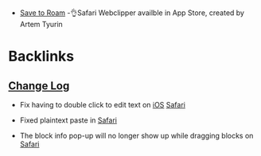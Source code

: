 - [Save to Roam](https://apps.apple.com/us/app/save-to-roam/id1578763303) -👌Safari Webclipper availble in App Store, created by Artem Tyurin

# Backlinks
## [Change Log](<Change Log.md>)
- Fix having to double click to edit text on [iOS](<iOS.md>) [Safari](<Safari.md>)

- Fixed plaintext paste in [Safari](<Safari.md>)

- The block info pop-up will no longer show up while dragging blocks on [Safari](<Safari.md>)

